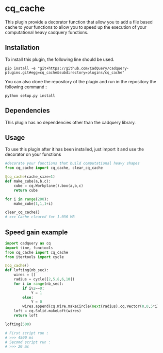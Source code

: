 # cq_cache

This plugin provide a decorator function that allow you to add a file based cache to your functions to allow you to speed up the execution of your computational heavy cadquery functions.

## Installation

To install this plugin, the following line should be used.

```
pip install -e "git+https://github.com/CadQuery/cadquery-plugins.git#egg=cq_cache&subdirectory=plugins/cq_cache"
```
You can also clone the repository of the plugin and run in the repository the following command :
```
python setup.py install
```

## Dependencies

This plugin has no dependencies other than the cadquery library.

## Usage

To use this plugin after it has been installed, just import it and use the decorator on your functions

```python
#decorate your functions that build computational heavy shapes
from cq_cache import cq_cache, clear_cq_cache

@cq_cache(cache_size=1)
def make_cube(a,b,c):
    cube = cq.Workplane().box(a,b,c)
    return cube

for i in range(200):
    make_cube(1,1,1+i)

clear_cq_cache()
# >>> Cache cleared for 1.036 MB
```

## Speed gain example 
```python
import cadquery as cq 
import time, functools
from cq_cache import cq_cache
from itertools import cycle

@cq_cache()
def lofting(nb_sec):
    wires = []
    radius = cycle([2,5,8,6,10])
    for i in range(nb_sec):  
        if i%2==0:
            Y = 1
        else:
            Y = 0     
        wires.append(cq.Wire.makeCircle(next(radius),cq.Vector(0,0,5*i),cq.Vector(0,Y,1)))
    loft = cq.Solid.makeLoft(wires)
    return loft

lofting(500)

# First script run :
# >>> 4500 ms
# Second script run :
# >>> 20 ms
```
